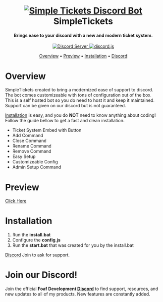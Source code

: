 <h1 align="center">
  <br>
  <a href="https://github.com/foaf0"><img src="https://i.imgur.com/PpQaXUC.png" alt="Simple Tickets Discord Bot"></a>
  <br>
  SimpleTickets
  <br>
</h1>

<h4 align="center">Brings ease to your discord with a new and modern ticket system.</h4>

<p align="center">
  <a href="https://discord.gg/MfpSxttxCS">
    <img src="https://discordapp.com/api/guilds/798609106268323910/widget.png?style=shield" alt="Discord Server">
  </a>
  <a href="https://www.npmjs.com/package/discord.js?source=post_page-----7b5fe27cb6fa----------------------">
     <img src="https://img.shields.io/node/v/discord.js" alt="discord.js">
  </a>
</p>

<p align="center">
  <a href="#overview">Overview</a>
  •
  <a href="#preview">Preview</a>
  •
  <a href="#installation">Installation</a>
  •
  <a href="#join-our-discord">Discord</a>
</p>

# Overview

SimpleTickets created to bring a modernized ease of support to discord. The bot comes customizeable with tons of  configuration out of the box. This is a self hosted bot so you do need to host it and keep it maintained. Support can be given on our discord but is not guaranteed. 

[Installation](#installation) is easy, and you do **NOT** need to know anything about coding! Follow the guide bellow to get a fast and clean installation.

- Ticket System Embed with Button
- Add Command
- Close Command
- Rename Command
- Remove Command
- Easy Setup
- Customizeable Config
- Admin Setup Command

# Preview

[Click Here](https://imgur.com/a/eUkdfcL)

# Installation

1. Run the **install.bat**
2. Configure the **config.js**
3. Run the **start.bat** that was created for you by the install.bat

[Discord](https://discord.gg/MfpSxttxCS) Join to ask for support.

# Join our Discord!

Join the official **Foaf Development [Discord](https://discord.gg/MfpSxttxCS)** to find support, resources, and new updates to all of my products.
New features are constantly added.
